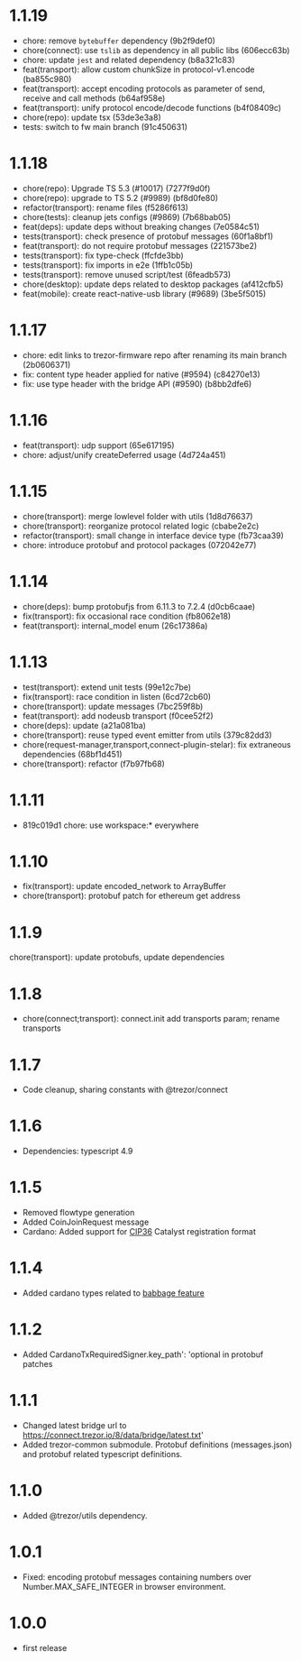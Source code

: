 # 1.1.19

-   chore: remove `bytebuffer` dependency (9b2f9def0)
-   chore(connect): use `tslib` as dependency in all public libs (606ecc63b)
-   chore: update `jest` and related dependency (b8a321c83)
-   feat(transport): allow custom chunkSize in protocol-v1.encode (ba855c980)
-   feat(transport): accept encoding protocols as parameter of send, receive and call methods (b64af958e)
-   feat(transport): unify protocol encode/decode functions (b4f08409c)
-   chore(repo): update tsx (53de3e3a8)
-   tests: switch to fw main branch (91c450631)

# 1.1.18

-   chore(repo): Upgrade TS 5.3 (#10017) (7277f9d0f)
-   chore(repo): upgrade to TS 5.2 (#9989) (bf8d0fe80)
-   refactor(transport): rename files (f5286f613)
-   chore(tests): cleanup jets configs (#9869) (7b68bab05)
-   feat(deps): update deps without breaking changes (7e0584c51)
-   tests(transport): check presence of protobuf messages (60f1a8bf1)
-   feat(transport): do not require protobuf messages (221573be2)
-   tests(transport): fix type-check (ffcfde3bb)
-   tests(transport): fix imports in e2e (1ffb1c05b)
-   tests(transport): remove unused script/test (6feadb573)
-   chore(desktop): update deps related to desktop packages (af412cfb5)
-   feat(mobile): create react-native-usb library (#9689) (3be5f5015)

# 1.1.17

-   chore: edit links to trezor-firmware repo after renaming its main branch (2b0606371)
-   fix: content type header applied for native (#9594) (c84270e13)
-   fix: use type header with the bridge API (#9590) (b8bb2dfe6)

# 1.1.16

-   feat(transport): udp support (65e617195)
-   chore: adjust/unify createDeferred usage (4d724a451)

# 1.1.15

-   chore(transport): merge lowlevel folder with utils (1d8d76637)
-   chore(transport): reorganize protocol related logic (cbabe2e2c)
-   refactor(transport): small change in interface device type (fb73caa39)
-   chore: introduce protobuf and protocol packages (072042e77)

# 1.1.14

-   chore(deps): bump protobufjs from 6.11.3 to 7.2.4 (d0cb6caae)
-   fix(transport): fix occasional race condition (fb8062e18)
-   feat(transport): internal_model enum (26c17386a)

# 1.1.13

-   test(transport): extend unit tests (99e12c7be)
-   fix(transport): race condition in listen (6cd72cb60)
-   chore(transport): update messages (7bc259f8b)
-   feat(transport): add nodeusb transport (f0cee52f2)
-   chore(deps): update (a21a081ba)
-   chore(transport): reuse typed event emitter from utils (379c82dd3)
-   chore(request-manager,transport,connect-plugin-stelar): fix extraneous dependencies (68bf1d451)
-   chore(transport): refactor (f7b97fb68)

# 1.1.11

-   819c019d1 chore: use workspace:\* everywhere

# 1.1.10

-   fix(transport): update encoded_network to ArrayBuffer
-   chore(transport): protobuf patch for ethereum get address

# 1.1.9

chore(transport): update protobufs, update dependencies

# 1.1.8

-   chore(connect;transport): connect.init add transports param; rename transports

# 1.1.7

-   Code cleanup, sharing constants with @trezor/connect

# 1.1.6

-   Dependencies: typescript 4.9

# 1.1.5

-   Removed flowtype generation
-   Added CoinJoinRequest message
-   Cardano: Added support for [CIP36](https://cips.cardano.org/cips/cip36/) Catalyst registration format

# 1.1.4

-   Added cardano types related to [babbage feature](https://github.com/trezor/trezor-suite/commit/efe9c78a2f74a1b7653b3fddf6cca35ba38d3ae9#diff-c1b9d6a93a3b65c45c4dcf06aa86d6c7a84bcc2e14fefdc4a9bdc3d3298c9a5a)

# 1.1.2

-   Added CardanoTxRequiredSigner.key_path': 'optional in protobuf patches

# 1.1.1

-   Changed latest bridge url to https://connect.trezor.io/8/data/bridge/latest.txt'
-   Added trezor-common submodule. Protobuf definitions (messages.json) and protobuf related typescript definitions.

# 1.1.0

-   Added @trezor/utils dependency.

# 1.0.1

-   Fixed: encoding protobuf messages containing numbers over Number.MAX_SAFE_INTEGER in browser environment.

# 1.0.0

-   first release
